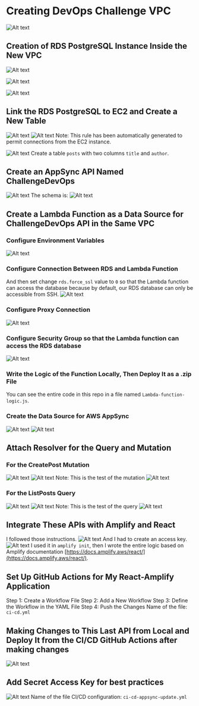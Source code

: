 # Creating DevOps Challenge VPC

![Alt text](screen-shots/image-1.png)

## Creation of RDS PostgreSQL Instance Inside the New VPC
![Alt text](screen-shots/image-4.png)

![Alt text](screen-shots/image-2.png)

![Alt text](screen-shots/image-3.png)

## Link the RDS PostgreSQL to EC2 and Create a New Table
![Alt text](screen-shots/image-5.png)
![Alt text](screen-shots/image-6.png)
Note: This rule has been automatically generated to permit connections from the EC2 instance.

![Alt text](screen-shots/image-7.png)
Create a table `posts` with two columns `title` and `author`.

## Create an AppSync API Named ChallengeDevOps

![Alt text](screen-shots/image-8.png)
The schema is:
![Alt text](screen-shots/image-9.png)

## Create a Lambda Function as a Data Source for ChallengeDevOps API in the Same VPC
### Configure Environment Variables
![Alt text](screen-shots/image-10.png)
### Configure Connection Between RDS and Lambda Function
And then set change `rds.force_ssl` value to `0` so that the Lambda function can access the database because by default, our RDS database can only be accessible from SSH.
![Alt text](screen-shots/image-11.png)
### Configure Proxy Connection
![Alt text](screen-shots/image-12.png)
### Configure Security Group so that the Lambda function can access the RDS database
![Alt text](screen-shots/image-13.png)

### Write the Logic of the Function Locally, Then Deploy It as a .zip File
You can see the entire code in this repo in a file named `Lambda-function-logic.js`.
### Create the Data Source for AWS AppSync
![Alt text](screen-shots/image-14.png)
![Alt text](screen-shots/image-15.png)

## Attach Resolver for the Query and Mutation
### For the CreatePost Mutation
![Alt text](screen-shots/image-16.png)
![Alt text](screen-shots/image-17.png)
Note: This is the test of the mutation
![Alt text](screen-shots/image-18.png)

### For the ListPosts Query
![Alt text](screen-shots/image-19.png)
![Alt text](screen-shots/image-20.png)
Note: This is the test of the query
![Alt text](screen-shots/image-21.png)

## Integrate These APIs with Amplify and React
I followed those instructions.
![Alt text](screen-shots/image-22.png)
And I had to create an access key.
![Alt text](screen-shots/image-23.png)
I used it in `amplify init`, then I wrote the entire logic based on Amplify documentation [https://docs.amplify.aws/react/](https://docs.amplify.aws/react/).

## Set Up GitHub Actions for My React-Amplify Application
Step 1: Create a Workflow File
Step 2: Add a New Workflow
Step 3: Define the Workflow in the YAML File
Step 4: Push the Changes
Name of the file: `ci-cd.yml`



## Making Changes to This Last API from Local and Deploy It from the CI/CD GitHub Actions after making changes
![Alt text](screen-shots/image-26.png)
## Add Secret Access Key for best practices
![Alt text](screen-shots/image-25.png)
Name of the file CI/CD configuration: `ci-cd-appsync-update.yml`

